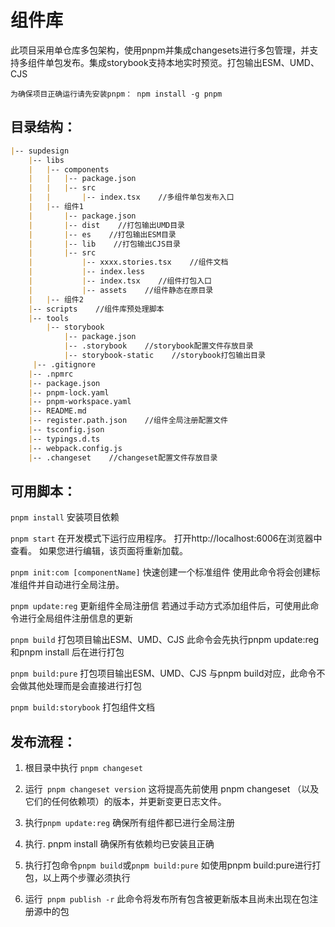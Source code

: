 # 组件库

此项目采用单仓库多包架构，使用pnpm并集成changesets进行多包管理，并支持多组件单包发布。集成storybook支持本地实时预览。打包输出ESM、UMD、CJS

`为确保项目正确运行请先安装pnpm：
npm install -g pnpm`

## 目录结构：
```markdown
|-- supdesign
    |-- libs
    |   |-- components  
    |   |   |-- package.json
    |   |   |-- src
    |   |       |-- index.tsx    //多组件单包发布入口
    |   |-- 组件1
    |       |-- package.json
    |       |-- dist    //打包输出UMD目录
    |       |-- es    //打包输出ESM目录
    |       |-- lib    //打包输出CJS目录
    |       |-- src
    |           |-- xxxx.stories.tsx    //组件文档
    |           |-- index.less
    |           |-- index.tsx    //组件打包入口
    |           |-- assets    //组件静态在原目录
    |   |-- 组件2
    |-- scripts    //组件库预处理脚本
    |-- tools
        |-- storybook
            |-- package.json
            |-- .storybook    //storybook配置文件存放目录
            |-- storybook-static    //storybook打包输出目录
     |-- .gitignore
    |-- .npmrc
    |-- package.json
    |-- pnpm-lock.yaml
    |-- pnpm-workspace.yaml
    |-- README.md
    |-- register.path.json    //组件全局注册配置文件
    |-- tsconfig.json
    |-- typings.d.ts
    |-- webpack.config.js
    |-- .changeset    //changeset配置文件存放目录
```

## 可用脚本：

`pnpm install`
安装项目依赖

`pnpm start`
在开发模式下运行应用程序。
打开http://localhost:6006在浏览器中查看。
如果您进行编辑，该页面将重新加载。

`pnpm init:com [componentName]`
快速创建一个标准组件
使用此命令将会创建标准组件并自动进行全局注册。

`pnpm update:reg`
更新组件全局注册信
若通过手动方式添加组件后，可使用此命令进行全局组件注册信息的更新

`pnpm build`
打包项目输出ESM、UMD、CJS
此命令会先执行pnpm update:reg和pnpm install 后在进行打包

`pnpm build:pure`
打包项目输出ESM、UMD、CJS
与pnpm build对应，此命令不会做其他处理而是会直接进行打包

`pnpm build:storybook`
打包组件文档

## 发布流程：

1. 根目录中执行 `pnpm changeset`

1. 运行` pnpm changeset version` 
这将提高先前使用 pnpm changeset （以及它们的任何依赖项）的版本，并更新变更日志文件。

1. 执行`pnpm update:reg`
确保所有组件都已进行全局注册

1. 执行. pnpm install
确保所有依赖均已安装且正确

1. 执行打包命令`pnpm build`或`pnpm build:pure`
如使用pnpm build:pure进行打包，以上两个步骤必须执行

1. 运行` pnpm publish -r`
此命令将发布所有包含被更新版本且尚未出现在包注册源中的包




